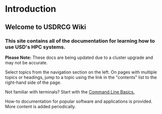 # Introduction

## Welcome to USDRCG Wiki

### This site contains all of the documentation for learning how to use USD's HPC systems.

**Please Note:** These docs are being updated due to a cluster upgrade and may not be accurate.

Select topics from the navigation section on the left. On pages with multiple topics or headings, jump to a topic using the link in the "contents" list to the right-hand side of the page.

Not familiar with terminals? Start with the [Command Line Basics.](https://usdrcg.gitbook.io/docs/about-this-wiki/command-line-basics)

How-to documentation for popular software and applications is provided. More content is added periodically.
